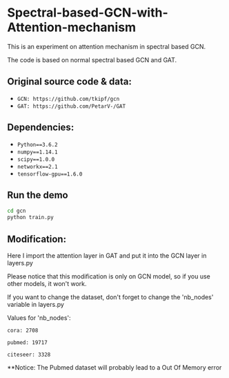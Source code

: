 # Spectral-based-GCN-with-Attention-mechanism
This is an experiment on attention mechanism in spectral based GCN.

The code is based on normal spectral based GCN and GAT.

## Original source code & data: 
- `GCN: https://github.com/tkipf/gcn`
- `GAT: https://github.com/PetarV-/GAT`
  
  
## Dependencies:
- `Python==3.6.2`
- `numpy==1.14.1`
- `scipy==1.0.0`
- `networkx==2.1`
- `tensorflow-gpu==1.6.0`

## Run the demo

```bash
cd gcn
python train.py
```

## Modification:

Here I import the attention layer in GAT and put it into the GCN layer in layers.py

Please notice that this modification is only on GCN model, so if you use other models, it won't work.
  
If you want to change the dataset, don't forget to change the 'nb_nodes' variable in layers.py
  
Values for 'nb_nodes':

    cora: 2708
    
    pubmed: 19717
    
    citeseer: 3328

  
  

**Notice: The Pubmed dataset will probably lead to a Out Of Memory error
